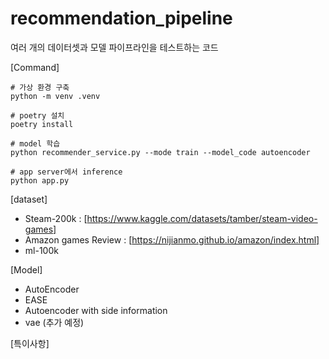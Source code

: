 # recommendation_pipeline
여러 개의 데이터셋과 모델 파이프라인을 테스트하는 코드

[Command]
``` 
# 가상 환경 구축 
python -m venv .venv
```
```
# poetry 설치
poetry install
``` 
``` 
# model 학습
python recommender_service.py --mode train --model_code autoencoder
```
``` 
# app server에서 inference
python app.py
```

[dataset]
- Steam-200k : [https://www.kaggle.com/datasets/tamber/steam-video-games]
- Amazon games Review : [https://nijianmo.github.io/amazon/index.html]
- ml-100k 

[Model]
- AutoEncoder
- EASE
- Autoencoder with side information 
- vae (추가 예정)


[특이사항]

